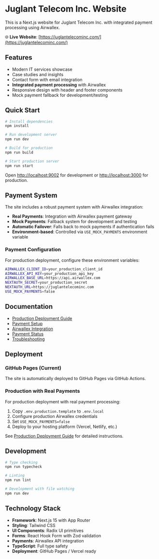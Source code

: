 # Juglant Telecom Inc. Website

This is a Next.js website for Juglant Telecom Inc. with integrated payment processing using Airwallex.

🌐 **Live Website**: [https://juglantelecominc.com/](https://juglantelecominc.com/)

## Features

- Modern IT services showcase
- Case studies and insights
- Contact form with email integration
- **Integrated payment processing** with Airwallex
- Responsive design with header and footer components
- Mock payment fallback for development/testing

## Quick Start

```bash
# Install dependencies
npm install

# Run development server
npm run dev

# Build for production
npm run build

# Start production server
npm run start
```

Open [http://localhost:9002](http://localhost:9002) for development or [http://localhost:3000](http://localhost:3000) for production.

## Payment System

The site includes a robust payment system with Airwallex integration:

- **Real Payments**: Integration with Airwallex payment gateway
- **Mock Payments**: Fallback system for development and testing
- **Automatic Failover**: Falls back to mock payments if authentication fails
- **Environment-based**: Controlled via `USE_MOCK_PAYMENTS` environment variable

### Payment Configuration

For production deployment, configure these environment variables:

```bash
AIRWALLEX_CLIENT_ID=your_production_client_id
AIRWALLEX_API_KEY=your_production_api_key
AIRWALLEX_BASE_URL=https://api.airwallex.com
NEXTAUTH_SECRET=your_production_secret
NEXTAUTH_URL=https://juglantelecominc.com
USE_MOCK_PAYMENTS=false
```

## Documentation

- [Production Deployment Guide](./docs/PRODUCTION_DEPLOYMENT.md)
- [Payment Setup](./docs/PAYMENT_SETUP.md)
- [Airwallex Integration](./docs/AIRWALLEX_INTEGRATION.md)
- [Payment Status](./docs/PAYMENT_STATUS.md)
- [Troubleshooting](./docs/AIRWALLEX_TROUBLESHOOTING.md)

## Deployment

### GitHub Pages (Current)
The site is automatically deployed to GitHub Pages via GitHub Actions.

### Production with Real Payments
For production deployment with real payment processing:

1. Copy `.env.production.template` to `.env.local`
2. Configure production Airwallex credentials
3. Set `USE_MOCK_PAYMENTS=false`
4. Deploy to your hosting platform (Vercel, Netlify, etc.)

See [Production Deployment Guide](./docs/PRODUCTION_DEPLOYMENT.md) for detailed instructions.

## Development

```bash
# Type checking
npm run typecheck

# Linting
npm run lint

# Development with file watching
npm run dev
```

## Technology Stack

- **Framework**: Next.js 15 with App Router
- **Styling**: Tailwind CSS
- **UI Components**: Radix UI primitives
- **Forms**: React Hook Form with Zod validation
- **Payments**: Airwallex API integration
- **TypeScript**: Full type safety
- **Deployment**: GitHub Pages / Vercel ready

